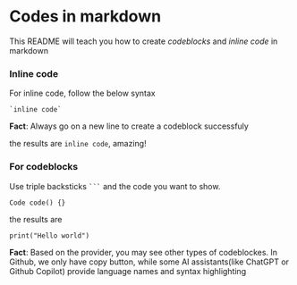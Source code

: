 # Codes in markdown
This README will teach you how to create _codeblocks_ and _inline code_ in markdown

### Inline code
For inline code, follow the below syntax
```
`inline code`
```
**Fact**: Always go on a new line to create a codeblock successfuly

the results are `inline code`, amazing!

### For codeblocks
Use triple backsticks ` ``` ` and the code you want to show.
```
Code code() {}
```

the results are 
```
print("Hello world")
```
**Fact**: Based on the provider, you may see other types of codeblockes. In Github, we only have copy button, while some AI assistants(like ChatGPT or Github Copilot) provide language names and syntax highlighting
